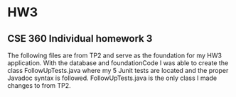 # HW3
## CSE 360 Individual homework 3

The following files are from TP2 and serve as the foundation for my HW3 application. 
With the database and foundationCode I was able to create the class FollowUpTests.java where my 5 Junit tests are located and the proper 
Javadoc syntax is followed. FollowUpTests.java is the only class I made changes to from TP2.
 

